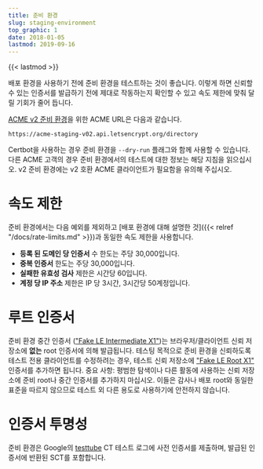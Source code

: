 ```yaml
---
title: 준비 환경
slug: staging-environment
top_graphic: 1
date: 2018-01-05
lastmod: 2019-09-16
---
```


{{< lastmod >}}

배포 환경을 사용하기 전에 준비 환경을 테스트하는 것이 좋습니다. 이렇게 하면 신뢰할 수 있는 인증서를 발급하기 전에 제대로 작동하는지 확인할 수 있고 속도 제한에 맞춰 달릴 기회가 줄어 듭니다.

[ACME v2 준비 환경](https://community.letsencrypt.org/t/staging-endpoint-for-acme-v2/49605)을 위한 ACME URL은 다음과 같습니다.

`https://acme-staging-v02.api.letsencrypt.org/directory`

Certbot을 사용하는 경우 준비 환경을 `--dry-run` 플래그와 함께 사용할 수 있습니다. 다른 ACME 고객의 경우 준비 환경에서의 테스트에 대한 정보는 해당 지침을 읽으십시오. v2 준비 환경에는 v2 호환 ACME 클라이언트가 필요함을 유의해 주십시오.

# 속도 제한

준비 환경에서는 다음 예외를 제외하고 [배포 환경에 대해 설명한 것]({{< relref "/docs/rate-limits.md" >}})과 동일한 속도 제한을 사용합니다.

* **등록 된 도메인 당 인증서** 수 한도는 주당 30,000입니다.
* **중복 인증서** 한도는 주당 30,000입니다.
* **실패한 유효성 검사** 제한은 시간당 60입니다.
* **계정 당 IP 주소** 제한은 IP 당 3시간, 3시간당 50계정입니다.

# 루트 인증서

준비 환경 중간 인증서 (["Fake LE Intermediate X1"](/certs/fakeleintermediatex1.pem))는 브라우저/클라이언트 신뢰 저장소에 **없는** root 인증서에 의해 발급됩니다. 테스팅 목적으로 준비 환경을 신뢰하도록 테스트 전용 클라이언트를 수정하려는 경우, 테스트 신뢰 저장소에 ["Fake LE Root X1"](/certs/fakelerootx1.pem) 인증서를 추가하면 됩니다. 중요 사항: 평범한 탐색이나 다른 활동에 사용하는 신뢰 저장소에 준비 root나 중간 인증서를 추가하지 마십시오. 이들은 감사나 배포 root와 동일한 표준을 따르지 않으므로 테스트 외 다른 용도로 사용하기에 안전하지 않습니다.

# 인증서 투명성

준비 환경은 Google의 [testtube](http://www.certificate-transparency.org/known-logs#TOC-Test-Logs) CT 테스트 로그에 사전 인증서를 제출하며, 발급된 인증서에 반환된 SCT를 포함합니다.
